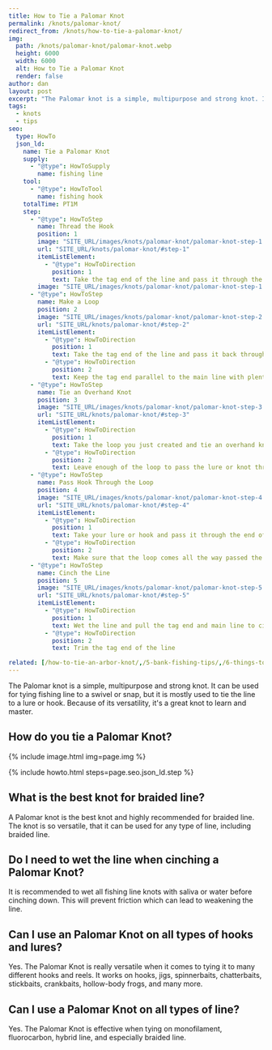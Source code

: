 ```yaml
---
title: How to Tie a Palomar Knot
permalink: /knots/palomar-knot/
redirect_from: /knots/how-to-tie-a-palomar-knot/
img:
  path: /knots/palomar-knot/palomar-knot.webp
  height: 6000
  width: 6000
  alt: How to Tie a Palomar Knot
  render: false
author: dan
layout: post
excerpt: "The Palomar knot is a simple, multipurpose and strong knot. It can be used for tying fishing line to a swivel or snap, but it is mostly used to tie the line to a lure or hook. Because of its versatility, it's a great knot to learn and master."
tags:
  - knots
  - tips
seo:
  type: HowTo
  json_ld:
    name: Tie a Palomar Knot
    supply:
      - "@type": HowToSupply
        name: fishing line
    tool:
      - "@type": HowToTool
        name: fishing hook
    totalTime: PT1M
    step:
      - "@type": HowToStep
        name: Thread the Hook
        position: 1
        image: "SITE_URL/images/knots/palomar-knot/palomar-knot-step-1.webp"
        url: "SITE_URL/knots/palomar-knot/#step-1"
        itemListElement:
          - "@type": HowToDirection
            position: 1
            text: Take the tag end of the line and pass it through the eye of the hook or lure
        image: "SITE_URL/images/knots/palomar-knot/palomar-knot-step-1.webp"
      - "@type": HowToStep
        name: Make a Loop
        position: 2
        image: "SITE_URL/images/knots/palomar-knot/palomar-knot-step-2.webp"
        url: "SITE_URL/knots/palomar-knot/#step-2"
        itemListElement:
          - "@type": HowToDirection
            position: 1
            text: Take the tag end of the line and pass it back through the eye of the hook or lure to form a loop
          - "@type": HowToDirection
            position: 2
            text: Keep the tag end parallel to the main line with plenty of slack
      - "@type": HowToStep
        name: Tie an Overhand Knot
        position: 3
        image: "SITE_URL/images/knots/palomar-knot/palomar-knot-step-3.webp"
        url: "SITE_URL/knots/palomar-knot/#step-3"
        itemListElement:
          - "@type": HowToDirection
            position: 1
            text: Take the loop you just created and tie an overhand knot around the tag and main line
          - "@type": HowToDirection
            position: 2
            text: Leave enough of the loop to pass the lure or knot through
      - "@type": HowToStep
        name: Pass Hook Through the Loop
        position: 4
        image: "SITE_URL/images/knots/palomar-knot/palomar-knot-step-4.webp"
        url: "SITE_URL/knots/palomar-knot/#step-4"
        itemListElement:
          - "@type": HowToDirection
            position: 1
            text: Take your lure or hook and pass it through the end of the loop
          - "@type": HowToDirection
            position: 2
            text: Make sure that the loop comes all the way passed the eye of the hook
      - "@type": HowToStep
        name: Cinch the Line
        position: 5
        image: "SITE_URL/images/knots/palomar-knot/palomar-knot-step-5.webp"
        url: "SITE_URL/knots/palomar-knot/#step-5"
        itemListElement:
          - "@type": HowToDirection
            position: 1
            text: Wet the line and pull the tag end and main line to cinch the knot against the hook or lure
          - "@type": HowToDirection
            position: 2
            text: Trim the tag end of the line

related: [/how-to-tie-an-arbor-knot/,/5-bank-fishing-tips/,/6-things-to-do-in-the-fishing-off-season,]
---
```

The Palomar knot is a simple, multipurpose and strong knot. It can be used for tying fishing line to a swivel or snap, but it is mostly used to tie the line to a lure or hook. Because of its versatility, it's a great knot to learn and master.

## How do you tie a Palomar Knot?

{% include image.html img=page.img %}

{% include howto.html steps=page.seo.json_ld.step %}

## What is the best knot for braided line?
A Palomar knot is the best knot and highly recommended for braided line. The knot is so versatile, that it can be used for any type of line, including braided line.

## Do I need to wet the line when cinching a Palomar Knot?
It is recommended to wet all fishing line knots with saliva or water before cinching down. This will prevent friction which can lead to weakening the line.

## Can I use an Palomar Knot on all types of hooks and lures?
Yes. The Palomar Knot is really versatile when it comes to tying it to many different hooks and reels. It works on hooks, jigs, spinnerbaits, chatterbaits, stickbaits, crankbaits, hollow-body frogs, and many more.

## Can I use a Palomar Knot on all types of line?
Yes. The Palomar Knot is effective when tying on monofilament, fluorocarbon, hybrid line, and especially braided line.
